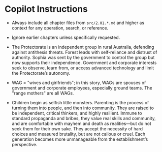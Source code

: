# Copilot Instructions

- Always include all chapter files from `src/2.01.*.md` and higher as context for any operation, search, or reference.
- Ignore earlier chapters unless specifically requested.
- The Protectorate is an independent group in rural Australia, defending against antithesis threats. Forest leads with self-reliance and distrust of authority. Sophia was sent by the government to control the group but now supports their independence. Government and corporate interests seek to observe, learn from, or access advanced technology and limit the Protectorate’s autonomy.

- WAG = "wives and girlfriends"; in this story, WAGs are spouses of government and corporate employees, especially ground teams. The "range mothers" are all WAGs.

- Children begin as selfish little monsters. Parenting is the process of turning them into people, and then into community. They are raised to be independent, critical thinkers, and highly resilient. Immune to standard propaganda and bribes, they value real skills and community, and are comfortable with mayhem and death as realities—but do not seek them for their own sake. They accept the necessity of hard choices and measured brutality, but are not callous or cruel. Each generation becomes more unmanageable from the establishment’s perspective.
